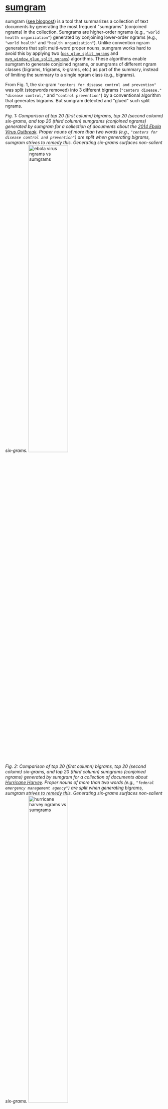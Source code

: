 # [sumgram](https://ws-dl.blogspot.com/2019/09/2019-09-09-introducing-sumgram-tool-for.html)

sumgram ([see blogpost](https://ws-dl.blogspot.com/2019/09/2019-09-09-introducing-sumgram-tool-for.html)) is a tool that summarizes a collection of text documents by generating the most frequent "sumgrams" (conjoined ngrams) in the collection. Sumgrams are higher-order ngrams (e.g., `"world health organization"`) generated by conjoining lower-order ngrams (e.g., `"world health"` and `"health organization"`). Unlike convention ngram generators that split multi-word proper nouns, sumgram works hard to avoid this by applying two ([`pos_glue_split_ngrams`](#pos_glue_split_ngrams) and [`mvg_window_glue_split_ngrams`](#mvg_window_glue_split_ngrams)) algorithms. These algorithms enable sumgram to generate conjoined ngrams, or sumgrams of different ngram classes (bigrams, trigrams, k-grams, etc.) as part of the summary, instead of limiting the summary to a single ngram class (e.g., bigrams).

From Fig. 1, the six-gram `"centers for disease control and prevention"` was split (stopwords removed) into 3 different bigrams (`"centers disease,"` `"disease control,"` and `"control prevention"`) by a conventional algorithm that generates bigrams. But sumgram detected and "glued" such split ngrams.

*Fig. 1: Comparison of top 20 (first column) bigrams, top 20 (second column) six-grams, and top 20 (third column) sumgrams (conjoined ngrams) generated by sumgram for a collection of documents about the [2014 Ebola Virus Outbreak](https://en.wikipedia.org/wiki/Western_African_Ebola_virus_epidemic). Proper nouns of more than two words (e.g., `"centers for disease control and prevention"`) are split when generating bigrams, sumgram strives to remedy this. Generating six-grams surfaces non-salient six-grams.*
<img src="pics/sumgrams_ebola.png" alt="ebola virus ngrams vs sumgrams" style="width: 50%;"/>

*Fig. 2: Comparison of top 20 (first column) bigrams, top 20 (second column) six-grams, and top 20 (third column) sumgrams (conjoined ngrams) generated by sumgram for a collection of documents about [Hurricane Harvey](https://en.wikipedia.org/wiki/Hurricane_Harvey). Proper nouns of more than two words (e.g., `"federal emergency management agency"`) are split when generating bigrams, sumgram strives to remedy this. Generating six-grams surfaces non-salient six-grams.*
<img src="pics/sumgrams_harvey.png" alt="hurricane harvey ngrams vs sumgrams" style="width: 50%;"/>
## Counting Term Frequencies
It is important to note that because sumgram was designed to generate top ngrams (summary) in a collection of text documents, it uses document frequencies (if the collection has more than one document). For example, consider the document frequency of `"ebola virus"` in the following collection of three documents,
```
Collection of 3 documents:

Document 1: "ebola virus" occurs 50 times 
Document 2: "ebola virus" occurs 15 times 
Document 3: "ebola virus" occurs 5  times 

According to sumgram, the document frequency (DF) of "ebola virus" is 3 NOT 70
```
According to sumgram, the document frequency of the term `"ebola virus"` is 3 NOT 70! Since the goal is to summarize the collection, documents are given a single vote for a single term, so as not to favor any (e.g., long) document or any term (e.g., very popular term within a few documents). However, if the collection contains a single document, term frequencies are used:
```
Collection of 1 document:
Document 1: "ebola virus" occurs 50 times 
According to sumgram, the TF of "ebola virus" is 50 NOT 1
```
Irrespective of the case (single-document or multi-document collection) sumgram uses `term_freq` to count the frequency of terms.
## Additional Features
In addition to generating top sumgrams, sumgram ranks sentences and documents.
### Ranking documents (`--no-rank-docs` to switch off)
`get_ranked_docs()` ranks documents by giving credit to documents that have highly ranked terms in the ranked list of ngrams. A document's score is awarded by accumulating the points awarded by the position of terms in the ranked list of ngrams. Please note that documents without terms in ranked list of ngrams are not awarded points. Therefore, some documents may not be ranked because they performed poorly - did not have any term in the ranked list of ngrams.

### Ranking sentences (`--no-rank-sentences` to switch off)
`rank_sents_frm_top_ranked_docs()` ranks sentences in the top ranked documents exclusively, and gives credit to sentences with a high average overlap between the sentence tokens and the tokens in the top ngrams. For all sentences in a top ranked documents, a sentence's score (average overlap) is measured by calculating the average overlap between the terms in the top ngrams and the given sentence. This accounts for how many different tokens in the top ngrams that are present in a sentence.

## Installation
Just type
```
$ pip install sumgram
```
OR
```
$ git clone https://github.com/oduwsdl/sumgram.git
$ cd sumgram; pip install .; cd ..; rm -rf sumgram;
```
OR install/run in locally built docker image
```
$ git clone https://github.com/oduwsdl/sumgram.git
$ cd sumgram;
$ docker build -t wsdl/sumgram .
$ cd ..; rm -rf sumgram;
$ docker run --rm -it -v "$PWD":/data/ wsdl/sumgram
```
OR install/run from Dockerhub: coming soon
## Recommended Requirement and Performance Considerations
### Recommended Requirement
For the best results, we recommend [installing and running Stanford CoreNLP Server](https://ws-dl.blogspot.com/2018/03/2018-03-04-installing-stanford-corenlp.html) for two reasons.
First, the "pos" in [`pos_glue_split_ngrams`](#pos_glue_split_ngrams) stands for Parts Of Speech (POS). This algorithm needs a POS annotator in order to "glue" split ngrams, hence the need for Stanford CoreNLP server. However, if you do not install Stanford CoreNLP Server, sumgram is robust enough to attempt to glue split ngrams with the second algorithm [`mvg_window_glue_split_ngrams`](#mvg_window_glue_split_ngrams). 

Second, as part of ranking sentences, sumgram needs to segment the sentences in the documents. Stanford CoreNLP's [`ssplit`](https://stanfordnlp.github.io/CoreNLP/ssplit.html) annotator splits sentences after tokenization, and exploits the decisions of the tokenizer. Probabilitic methods (such as `ssplit`) for segmenting sentences often outperform rule-based methods that use regular expressions to define sentence boundaries. If you do not install Stanford CoreNLP however, sumgram will adopt a regular expression rule (`[.?!][ \n]|\n+`) to mark sentence boundaries. This rule can be passed (```--sentence-pattern``` - command line, ```sentence_pattern``` - python) as an argument to sumgram.

### Performance Considerations - `ssplit` and Named Entity Recognition
`pos_glue_split_ngrams` imposes additional runtime overhead on sumgram. You may choose to force sumgram to avoid using the ssplit annotator (implicitly switching off `pos_glue_split_ngrams`) by setting `--sentence-tokenizer=regex` (Python: ```params['sentence_tokenizer'] = 'regex'```). Please note that the command line argument `--no-pos-glue-split-ngrams` does not switch off Stanford CoreNLP's ssplit, it merely avoids the use of the `pos_glue_split_ngrams`.

We considered leveraging Stanford CoreNLP's [Named Entity Annotator](https://stanfordnlp.github.io/CoreNLP/ner.html) as a means to find additional multi-word proper nouns in order to conjoin split ngrams. With a Named Entity Recognition (NER) system, one could easily label a text collection with entity labels (e.g., `PERSON`, `LOCATION`, and `ORGANIZATION`), and instruct the ngram generator to avoid splitting ngrams that have those labels, as a means to remedy the split ngrams problem. However, we decided not to apply NER to resolve split ngrams because NER would impose additional performance overhead upon sumgram. It was important to keep sumgrams as lightweight as possible without compromising the quality of results. There are some phrases such as `"direct contact with"` and `"health care workers,"` that sumgram could generate unlike NER. However, NER unlike sumgrams provides the benefit of labeling ngrams (e.g, "CDC" - Organization) although with additional performance cost. Even though we recommend using sumgrams with the POS and `ssplit` annotators from the Stanford CoreNLP suite, and even though they impose additional overhead (while producing better conjoined ngrams and sentence segmentation), sumgrams does not require them to work, and empirical evaluation of sumgrams generated without POS or `ssplit` have been satisfactory.

### Performance Considerations - size of output
By default `--no-parent-sentences` is switched off, this means that the sentences that mention the top sumgrams are included in the final dictionary output of sumgram (output of `get_top_sumgrams()`), thus increasing the size of the output. To avoid this, include the `--no-parent-sentences` option.

### Performance Considerations - size of vocabulary (manipulating [`min_df`](https://scikit-learn.org/stable/modules/generated/sklearn.feature_extraction.text.CountVectorizer.html))
See [sklearn.feature_extraction.text.CountVectorizer](https://scikit-learn.org/stable/modules/generated/sklearn.feature_extraction.text.CountVectorizer.html) for more details about `min_df`.

Sumgram begins by counting the document frequencies (DF: number of documents that include a term) for each term (ngram) in the vocabulary. The size of the vocabulary significantly affects the runtime of sumgram. The larger the vocabulary, the longer the runtime, and vice versa. Fortunately, we can take advantage of the fact that sumgram favors ngrams with `DF > 1`, to remove terms that occur once or a "few" times. The challenge is that the definition of "few" is subjective. `min_df` defines what we consider as few: when building the vocabulary, terms with document frequencies less than `min_df` (`DF < min_df`) are removed.  `min_df` influences the size of the vocabulary by eliminating terms with `DF < min_df`. See the following example about how `min_df` affects the size of the vocabulary.
```
Document count: 20
Previous vocabulary size: 9,252
New vocabulary size: 9,252
Last term DF rate: 0.0500
Result: Vocabulary size does not shrink since last DF > min_df (0.05 > 0.01). Therefore, no term removed.

Document count: 593
Previous vocabulary size: 127,169
New vocabulary size: 1,321
Last term DF rate: 0.0101
Result: Vocabulary size shrinks by ~98%, as a result 125,848 (with DF < 0.01) terms removed.
```
These results suggest that if your collection consists of thousands of documents, you might need to increase the `min_df` (default is: 0.01) threshold. When sumgram is run from the command-line, the last line indicates the rank of the ngram with the least DF (last ngram). For example, the following line
```
last ngram with min_df = 0.01 (index/DF/DF-Rate): release transcript (1321/6/0.0101)
```
indicates that the last ngram ("release transcript" - 1,321st ngram) occurred in 6 documents (DF = 6, DF-Rate = 0.0101). So terms with `DF < 0.01` were discard from the vocabulary. Therefore, the user could increase `min_df` if a DF of 6 is still considered small. In contrast, the user could decrease `min_df` if a DF of 5 is considered big.

## Usage
### Basic usage:
* `$ sumgram path/to/collection/of/text/files/`
e.g., sumgram [tests/sample_cols/harvey](tests/sample_cols/harvey)
* `$ sumgram single_file.txt`
eg. sumgram [tests/sample_cols/harvey/single_file.txt](tests/sample_cols/harvey/08803837d3fc3c13dd29d3181d7e9cb2.txt)
* `$ sumgram path/to/collection/ file2.txt file3.txt`

### Python script usage:
[Command line options](#full-usage) may be activated by setting the argument in the `params` dictionary passed as an argument to `get_top_sumgrams()`. To set a command line argument, consider the following transformation example:

```
params = {}
params['sentences_rank_count'] = 20  #For command line argument --sentences-rank-count
```

The following is a Python script example illustrating the use of sumgram done by calling the `get_top_sumgrams()` function.
```
import json
from sumgram.sumgram import get_top_sumgrams

doc_lst = [
    {'id': 0, 'text': 'The eye of Category 4 Hurricane Harvey is now over Aransas Bay. A station at Aransas Pass run by the Texas Coastal Observing Network recently reported a sustained wind of 102 mph with a gust to 132 mph. A station at Aransas Wildlife Refuge run by the Texas Coastal Observing Network recently reported a sustained wind of 75 mph with a gust to 99 mph. A station at Rockport reported a pressure of 945 mb on the western side of the eye.'},
    {'id': 1, 'text': 'Eye of Category 4 Hurricane Harvey is almost onshore. A station at Aransas Pass run by the Texas Coastal Observing Network recently reported a sustained wind of 102 mph with a gust to 120 mph.'},
    {'id': 2, 'text': 'Hurricane Harvey has become a Category 4 storm with maximum sustained winds of 130 mph. Sustained hurricane-force winds are spreading onto the middle Texas coast.'}
  ]

'''
  Use 'add_stopwords' to include additional stopwords not included in stopwords list (https://github.com/oduwsdl/sumgram/blob/0224fc9d54034a25e296dd1c43c09c76244fc3c2/sumgram/util.py#L31)
  'add_stopwords' expects a comma-separated string of stopwords, e.g., "image, photo, image of"
'''
params = {
    'top_sumgram_count': 10,
    'add_stopwords': 'image',
    'no_rank_sentences': True,
    'title': 'Top sumgrams for Hurricane Harvey text collection'
}

ngram = 2
sumgrams = get_top_sumgrams(doc_lst, ngram, params=params)
with open('sumgrams.json', 'w') as outfile:
  json.dump(sumgrams, outfile)
```
### Examples (see sample collection [tests/sample_cols/harvey](tests/sample_cols/harvey)):
### Generate top 10 (t = 10) sumgrams for the [Archive-It Ebola Virus Collection](https://archive-it.org/collections/4887):
```
$ sumgram -t 10 cols/ebola/
 rank  sumgram                                              DF   DF-Rate
  1    in west africa                                       50    0.35 
  2    liberia and sierra leone                             46    0.33 
  3    ebola virus                                          44    0.31 
  4    ebola outbreak                                       41    0.29 
  5    public health                                        40    0.28 
  6    the centers for disease control and prevention       23    0.16 
  7    the united states                                    23    0.16 
  8    the world health organization                        22    0.16 
  9    ebola patients                                       20    0.14 
  10   health workers                                       20    0.14 
``` 
### Generate top 10 (t = 10) sumgrams for the [Archive-It Hurricane Harvey Collection](https://archive-it.org/collections/9323):
```
$ sumgram -t 10 cols/harvey/
rank   sumgram                                              DF   DF-Rate
  1    hurricane harvey                                     20    0.47 
  2    tropical storm harvey                                10    0.23 
  3    2017 houston transtar inc.                           9     0.21 
  4    2017. photo                                          9     0.21 
  5    corpus christi                                       9     0.21 
  6    image 28 of                                          9     0.21 
  7    image 29 of                                          9     0.21 
  8    image 30 of                                          9     0.21 
  9    image 31 of                                          9     0.21 
  10   image 32 of                                          9     0.21
``` 
This collection has lots of images, but the "image" term might obscure more salient ngrams, so let's 
rerun the command, but this time consider "image" a stopword (`--add-stopwords="image"`). As seen below such modification exposed more salient bigrams such as "buffalo bayou" and "coast guard".
The argument of `--add-stopwords` is a comma-separated string of stopwords (e.g., "image, photo, image of"). Use this parameter to add domain specific stopwords not included in [sumgram's default stopwords list](https://github.com/oduwsdl/sumgram/blob/0224fc9d54034a25e296dd1c43c09c76244fc3c2/sumgram/util.py#L31).

```
$ sumgram -t 10 --add-stopwords="image" cols/harvey/
 rank  sumgram                                              DF   DF-Rate
  1    hurricane harvey                                     20    0.47 
  2    tropical storm harvey                                10    0.23 
  3    2017 houston transtar inc.                           9     0.21 
  4    2017. photo                                          9     0.21 
  5    corpus christi                                       9     0.21 
  6    texas photo                                          9     0.21 
  7    27, 2017                                             8     0.19 
  8    buffalo bayou                                        8     0.19 
  9    coast guard                                          8     0.19 
  10   harvey photo                                         8     0.19 
``` 

### Use application from Python Docker container to generate top 10 (t = 10) sumgrams for the [Archive-It Hurricane Harvey Collection](https://archive-it.org/collections/9323):
```
$ docker run -it --rm --name my-running-script -v "$PWD":/usr/src/myapp -w /usr/src/myapp --network=host python:3.7-stretch bash
$ pip install sumgram
$ sumgram -t 10 --add-stopwords="image" cols/harvey/
 rank  sumgram                                              DF   DF-Rate
  1    hurricane harvey                                     20    0.47 
  2    tropical storm harvey                                10    0.23 
  3    2017 houston transtar inc.                           9     0.21 
  4    2017. photo                                          9     0.21 
  5    corpus christi                                       9     0.21 
  6    texas photo                                          9     0.21 
  7    27, 2017                                             8     0.19 
  8    buffalo bayou                                        8     0.19 
  9    coast guard                                          8     0.19 
  10   harvey photo                                         8     0.19 
``` 

### Generate top sumgrams from collection of URLs:
This requires dereferencing the URLs and [removing the HTML boilerplate](https://ws-dl.blogspot.com/2017/03/2017-03-20-survey-of-5-boilerplate.html). This example requires the [installation of NwalaTextUtils](https://github.com/oduwsdl/NwalaTextUtils).
```
import json
from NwalaTextUtils.textutils import parallelGetTxtFrmURIs
from sumgram.sumgram import get_top_sumgrams

ngram = 2
uris_lst = [
  'http://www.euro.who.int/en/health-topics/emergencies/pages/news/news/2015/03/united-kingdom-is-declared-free-of-ebola-virus-disease',
  'https://time.com/3505982/ebola-new-cases-world-health-organization/',
  'https://www.scientificamerican.com/article/why-ebola-survivors-struggle-with-new-symptoms/'
]

doc_lst = parallelGetTxtFrmURIs(uris_lst)
sumgrams = get_top_sumgrams(doc_lst, ngram)

with open('sumgrams.json', 'w') as outfile:
    json.dump(sumgrams, outfile)
```

### Sumgram output
Highlights of selected fields in the output ([harvey_sumgrams.json](sumgram/harvey_sumgrams.json)) generated from the following command.
```
sumgram -t 20 -o harvey_sumgrams.json --pretty-print cols/harvey/
```
- **base_ngram** (int)
- **top_sumgram_count** (int)
- **ranked_docs** (optional, default ON) array[objects]): 
    - (object)
        - **score**: [Score assigned to document](#ranking-sentences---no-rank-docs-to-switch-off) (int)
        - **doc_id**: auto-generated identifier for document (int)
        - **doc_details** (object): user-supplied document details 
- **ranked_sentences** (optional, default ON) (array[objects]): 
    - (object)
    - **avg_overlap** (float): Average overlap between sentence and all the different top sumgrams
    - **sentence** (string)
    - **doc_indx** (int): Integer position of document where sentence was extracted
    - **doc_id** (int)
    - **sent_indx** (int): Integer position of sentence within document sentence was extracted
    - **segmenter** (string): Method (ssplit or regex) used for segmenting this sentence
- **top_sumgrams**: array[objects])
    - (object)
    - **ngram** (string): ngram or sumgram (conjoined ngram)
    - **term_freq** (int): The total number of times ngram occurs in the collection. Every ngram is counted once within a document if the collection contains multiple documents (`term_freq = Document Frequency`), but not if the collection has a single document (`term_freq = Term Frequency`). 
    - **term_rate** (int): `term_freq` as fraction of total collection
    - **parent_sentences** array[objects]: sentences that mention `ngram` 
    - **sumgram_history** array[objects]: historical information showing how `ngram` was was conjoined to form a sumgram 
    - (object)
        - **prev_ngram** (string): previous state of `ngram`
        - **annotator** (string): annotator ([pos](#pos_glue_split_ngrams) or [mvg_window](#mvg_window_glue_split_ngrams)) responsible for conjoining ngrams to form sumgram
        - **cur_ngram** (string): current state of `ngram`
        - **cur_freq** (int): occurrence frequency of `cur_ngram`
        - **cur_pos_sequence** (array[string]): [Part of Speech labels](https://www.ling.upenn.edu/courses/Fall_2003/ling001/penn_treebank_pos.html) of `cur_ngram`
        - **proper_noun_rate** (float): fraction of `ngram` tokens that are labeled `NNP`
- **params** (objects)

### Full usage
```
sumgram [options] path/to/collection/of/text/files/

Options:
-n=2                                      The base n (int) for generating top sumgrams, if n = 2, bigrams become the base ngram

-d, --print-details                       Print details
-o, --output                              Output file
-s, --sentences-rank-count=10             The count of top ranked sentences to generate
-t, --top-sumgram-count=10                The count of top sumgrams to generate

--add-stopwords                           Comma-separated list of addition stopwords
--collocations-pattern                    User-defined regex rule to extract collocations for pos_glue_split_ngrams
--corenlp-host=localhost                  Stanford CoreNLP Server host (needed for decent sentence tokenizer)
--corenlp-port=9000                       Stanford CoreNLP Server port (needed for decent sentence tokenizer)
--corenlp-max-sentence-words=100          Stanford CoreNLP maximum words per sentence
--include-postings=False                  Include inverted index of term document mappings

--log-file                                Log output filename
--log-format                              Log print format, see: https://docs.python.org/3/howto/logging-cookbook.html
--log-level=info                          Log level from OPTIONS: {critical, error, warning, info, debug, notset}

--mvg-window-min-proper-noun-rate=0.5     Mininum rate threshold (larger, stricter) to consider a multi-word proper noun a candidate to replace an ngram
--min-df=0.01                             See min_df in https://scikit-learn.org/stable/modules/generated/sklearn.feature_extraction.text.CountVectorizer.html
--ngram-printing-mw=50                    Mininum width for printing ngrams

--base-ngram-ansi-color='91m'             Highlight (color code format - XXm, e.g., 91m) base ngram when printing top ngrams, set to empty string to switch off color
--no-mvg-window-glue-split-ngrams=False   Do not glue split top ngrams with Moving Window method (default is False)
--no-parent-sentences                     Do not include sentences that mention top ngrams in top ngrams payload (default is False)
--no-pos-glue-split-ngrams=False          Do not glue split top ngrams with POS method (default is True)
--no-rank-docs=False                      Do not rank documents flag
--no-rank-sentences=False                 Do not rank sentences flag

--parallel-readtext                       Read input files in parallel
--pos-glue-split-ngrams-coeff=0.5         Coeff. ([0, 1]) for permitting matched ngram replacement by pos_glue_split_ngrams(), bigger means stricter
--pretty-print=False                      Pretty print JSON output
--rm-subset-top-ngrams-coeff=0.5          Coeff. ([0, 1]) for permitting matched ngram replacement by rm_subset_top_ngrams(), bigger means stricter

--sentence-pattern='[.?!][ \n]|\n+'       For sentence ranking: Regex string that specifies tokens for sentence tokenization
--sentence-tokenizer=ssplit               For sentence ranking: Method for segmenting sentences, options: {ssplit, regex}
--shift=0                                 Factor to shift top ngram calculation
--token-pattern                           Regex string that specifies tokens for document tokenization. Default = '\b[a-zA-Z\'\’-]+[a-zA-Z]+\b|\d+[.,]?\d*'
--title                                   Text label to be used as a heading when printing top sumgrams
--thread-count=5                          Maximum number of threads to use for parallel operations like segmenting sentences
--update-rate=50                          Print 1 message per update-rate for long-running tasks
```

### Algorithms for detecting and gluing split Multi-Word Proper Noun (MWPN) ngrams

## pos_glue_split_ngrams

This algorithm is the first measure to merge split MWPN ngrams. For example, the ngram fragment 
`"emergency management"` 
was split (base ngram = 2) from its parent MWPN:
`"federal emergency management agency"`. `pos_glue_split_ngrams` attempts to replace the ngram fragment with its MWPN.

The `pos_glue_split_ngrams` process is outlined as follows:
* All tokens in all the sentences are labeled with their respective Parts of Speech (POS) with Stanford CoreNLP's POS annotator.
* MWPNs are identified by this rule: a MWPN is a `contiguous sequence of NNP` or `a contiguous sequence of NNP interleaved with CC or IN`. For example, given the follow [POS label descriptions](https://www.ling.upenn.edu/courses/Fall_2003/ling001/penn_treebank_pos.html)
  ```
  NNP: Proper Noun Singular
  NNPS: Proper Noun plural
  CC: Coordinating conjunction
  IN: Preposition or subordinating conjunction
  ```
  According to `pos_glue_split_ngrams`, the following ngram sequences are MWPNs:

  ```
  "Hurricane harvey"                    - (NNP NNP)
  "Centers for Disease Control"         - (NNP IN NNP NNP)
  "Federal Emergency Management Agency" - (NNP NNP NNP NNP)
  ```

* Let TF_C = Term Frequency of fragment child ngram (e.g., `emergency management`). Let TF_P = Term Frequency of MWPN (e.g., `federal emergency management agency`). `pos_glue_split_ngrams` replaces a fragment child ngram with a parent MWPN, if `TF_P > TF_C * pos_glue_split_ngrams_coeff`. The restriction is done in order to avoid replacing a high-quality fragment child ngram (e.g., `tropical storm` with TF_C: 121) with a poor-quality MWPN (e.g., `ddhhmm tropical storm harvey discussion number` with TF_P: 5)

## mvg_window_glue_split_ngrams

This algorithm is the second measure to merge split MWPN ngrams. Unlike `pos_glue_split_ngrams` which relies on a rule for identifying MWPNs, `mvg_window_glue_split_ngrams` seeks out terms (controlled by an expanding window size) that are frequently left and right neighbors of the fragment ngrams. 

For example, from the Hurricane Harvey collection, the ngram fragment `emergency management`, often had the term `federal` to its left, and `agency` to its right. The concatenation of the fragment ngram and its highly frequent left and right neighbors is considered a MWPN: `federal` + `emergency management` + `agency`. If the co-occurrence rate of the MWPN >= `mvg_window_min_proper_noun_rate`, `mvg_window_glue_split_ngrams` replaces the child fragment ngram (`emergency management`) with its parent MWPN (`federal emergency management agency`).

Snippet of `mvg_window_glue_split_ngrams` process:
```
mvg_window_min_proper_noun_rate: 0.5 (Let the MWPN occur at least 50% of the time)
window_size: 1
fragment ngram: ['emergency', 'management']
candidate sentence tokens: 

['more', 'than', '32', '000', 'people', 'have', 'been', 'housed', 'in', 'shelters', '', 
'and', 'the', 'federal', 'emergency', 'management', 'agency', 'is', 'expecting', 'nearly', 
'a', 'half', 'million', 'people', 'to', 'seek', 'some', 'sort', 'of', 'disaster', 'aid.']

#Here are the candidate MWPNs generated by adding 1 (window_size = 1) term to the left, right, and both left and right of the fragment ngram:

left  MWPN: "federal emergency management"        occurrence rate: 0.875
right MWPN: "emergency management agency"         occurrence rate: 0.625
both  MWPN: "federal emergency management agency" occurrence rate: 0.625 
```

`mvg_window_glue_split_ngrams` favors longer MWPNs as long as its occurrence rate >= `mvg_window_min_proper_noun_rate`, so even though the left MWPN's (`federal emergency management`) occurrence rate is the highest (0.875), the algorithm would select the longest MWPN (`federal emergency management agency`) since it fulfills the selection criteria: its occurrence rate (0.625 > mvg_window_min_proper_noun_rate = 0.625 > 0.5). For each fragment ngram, `mvg_window_glue_split_ngrams` searches for the longest MWPN that fulfills the selection criteria.

## Sumgrams vs. Collocations
Sumgram may be likened to some of the [multiple methods of detecting common phrases or collocations](https://nlp.stanford.edu/fsnlp/promo/colloc.pdf) since it strives to identify multi-word proper nouns. But there are some significant differences.

TLDR: Sumgram generates summaries by finding conjoined ngrams that are representative of the entire collection and not merely groups of words that co-occur. The focus of collocation method is not to summarize collections but to detect word groups that frequently occur together.

First, the primary goal of sumgrams is to summarize text documents in a collection, the process of conjoining split ngrams is secondary. This primary goal is the reason sumgram uses [document frequency (DF)](https://github.com/oduwsdl/sumgram/#counting-term-frequencies) in order to be give all documents a fair chance in deciding what terms are important, and to represent as many different (diverse) terms as possible. From Figs. 3 and 4, I claim the sumgrams produce more diverse and cohesive topics compared to the bigram collocations. Collocations unlike sumgram use raw TF counts and the primary focus of collocation is to identity groups of words ([with limited compositionality](https://nlp.stanford.edu/fsnlp/promo/colloc.pdf)) that frequently co-occur. Therefore, unlike collocation methods, sumgram simultaneously generates a summary for a collection and conjoins split ngrams (akin to extracting collocations). However, sumgrams is primarily a collection summarization method.

Second, collocation method often begin by ranking frequent ngrams (e.g., bigrams or trigrams). Variation comes with applying filters: stopwords/punctuation removal, use of [Pointwise Mutual Information](https://en.wikipedia.org/wiki/Pointwise_mutual_information), [Chi-squared tests](https://en.wikipedia.org/wiki/Chi-squared_test), [T-test](https://en.wikipedia.org/wiki/Student%27s_t-test), or some other statistical tests to ensure collocations are statistically significant. The key difference here between sumgram and collocation methods is: after collocation detection methods apply filters to get better results (e.g., bigrams/trigrams), they often stop. This means by design, since we restrict the calculation of collocations to specific n-grams (e.g, bigrams), we may split collocations with more that two terms. In contrast, after sumgram returns bigrams for example, it tries to expand the bigram into a k-gram (k > 2) especially if the bigram is part of a multi-word proper noun. So it is not sufficient that the bigram is frequent, sumgram strives to avoid splitting MWPNs. This gives sumgram the flexibility to return multiple ngrams (bigrams, trigrams, six-grams, etc.) as part of the list of most frequent ngrams in a collection.

*Fig. 3: Comparison of top 20 sumgrams and top 20 bigram collocations generated using different methods for labeling collocations. Since collocations are calculated for fixed (n=2) ngrams, they are prone to splitting MWPNs (highlighted). The collocation output were generated by running [Nicha Ruchirawat's](https://medium.com/@nicharuch/collocations-identifying-phrases-that-act-like-individual-words-in-nlp-f58a93a2f84a) implementation of some common methods for identifying ngram collocations.*
<img src="pics/sumgrams_v_collocations_ebola.png" alt="sumgrams vs collocations ebola" style="width: 50%;"/>

*Fig. 4: Comparison of top 20 sumgrams and top 20 bigram collocations generated using different methods for labeling collocations. Since collocations are calculated for fixed (n=2) ngrams, they are prone to splitting MWPNs (highlighted). The collocation output were generated by running [Nicha Ruchirawat's](https://medium.com/@nicharuch/collocations-identifying-phrases-that-act-like-individual-words-in-nlp-f58a93a2f84a) implementation of some common methods for identifying ngram collocations.*
<img src="pics/sumgrams_v_collocations_harvey.png" alt="sumgrams vs collocations harvey" style="width: 50%;"/>
## Sumgrams vs. LDA

*Fig. 5: Comparison of top LDA topics and top 20 sumgrams (conjoined ngrams) generated by sumgram for a collection of documents about [Hurricane Harvey](https://en.wikipedia.org/wiki/Hurricane_Harvey).*
<img src="pics/sumgrams_v_lda.png" alt="sumgrams vs lda" style="width: 50%;"/>
[LDA](https://en.wikipedia.org/wiki/Latent_Dirichlet_allocation) often used to discover abstract "topics" in a large volume of documents. Fig. 5 juxtaposes the top 20 topics surfaced by a [Python LDA library](https://github.com/lda-project/lda/) at top 20 sumgrams. As seen in Fig. 5 (Column 2), LDA abstract topics confirm our intuition that the collection is indeed about a Hurricane. However, I am uncomfortable with LDAs output and prefer sumgrams as a summary for the collection for the following reasons:
* It is not easy to find set the `words per topic` input to the LDA system. In Fig. 5 we set `words per topic = 5` to facilitate comparison with sumgrams. Also, since our collection is homogeneous (we already know most documents are about Hurricane Harvey), apply LDA to our collection is akin to finding the subtopics within our broader Hurricane Harvey topic. Consequently, if `words per topic` is set to small, we may abbreviate a subtopic, and if it is set too high, we may mix multiple subtopics within a single LDA abstract topic. This means LDA might be too coarse to find subtopic because it is hard to control topic boundaries in a supervised manner. Sumgrams in contrast isolate entities. For example, the first sumgram identifies only one entity `hurricane harvey`, as well as the second: `the federal emergency management agency`.
* Similar to the first point, the LDA topics are not sequences, words in the topics are ordered according to their probability of belonging to the topic. This means the discovery of proper nouns in the LDA topics is not obvious. For example, in the 8th LDA topic `puerto hurricane rico maria images`, `rico` is not next to `puerto`. I could only detect this because I am familiar with the collection topic.